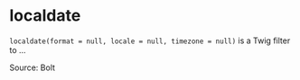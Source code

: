 # localdate

`localdate(format = null, locale = null, timezone = null)` is a Twig filter to ...


Source: Bolt